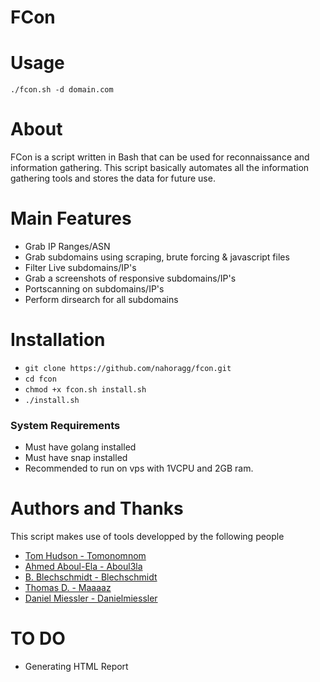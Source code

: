 # FCon

# Usage

`./fcon.sh -d domain.com`

# About

FCon is a script written in Bash that can be used for reconnaissance and information gathering.
This script basically automates all the information gathering tools and stores the data for future use.


# Main Features 
- Grab IP Ranges/ASN
- Grab subdomains using scraping, brute forcing & javascript files
- Filter Live subdomains/IP's
- Grab a screenshots of responsive subdomains/IP's 
- Portscanning on subdomains/IP's
- Perform dirsearch for all subdomains 



# Installation
- `git clone https://github.com/nahoragg/fcon.git`
- `cd fcon`
- `chmod +x fcon.sh install.sh`
- `./install.sh`

### System Requirements
- Must have golang installed
- Must have snap installed
- Recommended to run on vps with 1VCPU and 2GB ram.


# Authors and Thanks
This script makes use of tools developped by the following people
- [Tom Hudson - Tomonomnom](https://github.com/tomnomnom)
- [Ahmed Aboul-Ela - Aboul3la](https://github.com/aboul3la)
- [B. Blechschmidt - Blechschmidt](https://github.com/blechschmidt)
- [Thomas D. - Maaaaz](https://github.com/maaaaz)
- [Daniel Miessler - Danielmiessler](https://github.com/danielmiessler)


# TO DO
- Generating HTML Report
